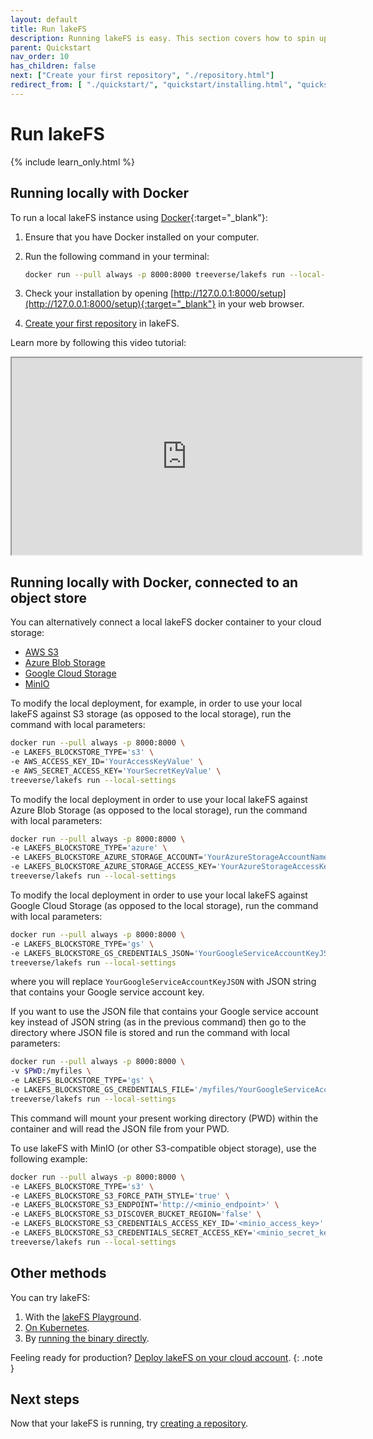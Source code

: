 ```yaml
---
layout: default
title: Run lakeFS
description: Running lakeFS is easy. This section covers how to spin up lakeFS using Docker.
parent: Quickstart
nav_order: 10
has_children: false
next: ["Create your first repository", "./repository.html"]
redirect_from: [ "./quickstart/", "quickstart/installing.html", "quickstart/try.html"]
---
```


# Run lakeFS

{% include learn_only.html %} 


## Running locally with Docker

To run a local lakeFS instance using [Docker](https://docs.docker.com/){:target="_blank"}:

1. Ensure that you have Docker installed on your computer. 

1. Run the following command in your terminal:

   ```bash
   docker run --pull always -p 8000:8000 treeverse/lakefs run --local-settings
   ```

1. Check your installation by opening [http://127.0.0.1:8000/setup](http://127.0.0.1:8000/setup){:target="_blank"} in your web browser.

1. [Create your first repository](repository.md) in lakeFS.


Learn more by following this video tutorial:

<iframe width="560" height="315" src="https://www.youtube.com/embed/CIDrHVFnIJY"></iframe>


## Running locally with Docker, connected to an object store

You can alternatively connect a local lakeFS docker container to your cloud storage:

<div class="tabs">
  <ul>
    <li><a href="#on-aws-s3">AWS S3</a></li>
    <li><a href="#on-azure-blob">Azure Blob Storage</a></li>
    <li><a href="#on-google-gcs">Google Cloud Storage</a></li>
    <li><a href="#on-minio">MinIO</a></li>
  </ul> 
  <div markdown="1" id="on-aws-s3">

To modify the local deployment, for example, in order to use your local lakeFS against S3 storage (as opposed to the local storage), run the command with local parameters:
   ```bash
docker run --pull always -p 8000:8000 \
   -e LAKEFS_BLOCKSTORE_TYPE='s3' \
   -e AWS_ACCESS_KEY_ID='YourAccessKeyValue' \
   -e AWS_SECRET_ACCESS_KEY='YourSecretKeyValue' \
   treeverse/lakefs run --local-settings
   ```

  </div>
  <div markdown="1" id="on-azure-blob">

To modify the local deployment in order to use your local lakeFS against Azure Blob Storage (as opposed to the local storage), run the command with local parameters:
   ```bash
docker run --pull always -p 8000:8000 \
   -e LAKEFS_BLOCKSTORE_TYPE='azure' \
   -e LAKEFS_BLOCKSTORE_AZURE_STORAGE_ACCOUNT='YourAzureStorageAccountName' \
   -e LAKEFS_BLOCKSTORE_AZURE_STORAGE_ACCESS_KEY='YourAzureStorageAccessKey' \
   treeverse/lakefs run --local-settings
   ```

  </div>
  <div markdown="1" id="on-google-gcs">

To modify the local deployment in order to use your local lakeFS against Google Cloud Storage (as opposed to the local storage), run the command with local parameters:
   ```bash
docker run --pull always -p 8000:8000 \
   -e LAKEFS_BLOCKSTORE_TYPE='gs' \
   -e LAKEFS_BLOCKSTORE_GS_CREDENTIALS_JSON='YourGoogleServiceAccountKeyJSON' \
   treeverse/lakefs run --local-settings
   ```
where you will replace ```YourGoogleServiceAccountKeyJSON``` with JSON string that contains your Google service account key.

If you want to use the JSON file that contains your Google service account key instead of JSON string (as in the previous command) then go to the directory where JSON file is stored and run the command with local parameters:
   ```bash
docker run --pull always -p 8000:8000 \
   -v $PWD:/myfiles \
   -e LAKEFS_BLOCKSTORE_TYPE='gs' \
   -e LAKEFS_BLOCKSTORE_GS_CREDENTIALS_FILE='/myfiles/YourGoogleServiceAccountKey.json' \
   treeverse/lakefs run --local-settings
   ```
This command will mount your present working directory (PWD) within the container and will read the JSON file from your PWD.

  </div>
  <div markdown="1" id="on-minio">

To use lakeFS with MinIO (or other S3-compatible object storage), use the following example:

   ```bash
docker run --pull always -p 8000:8000 \
   -e LAKEFS_BLOCKSTORE_TYPE='s3' \
   -e LAKEFS_BLOCKSTORE_S3_FORCE_PATH_STYLE='true' \
   -e LAKEFS_BLOCKSTORE_S3_ENDPOINT='http://<minio_endpoint>' \
   -e LAKEFS_BLOCKSTORE_S3_DISCOVER_BUCKET_REGION='false' \
   -e LAKEFS_BLOCKSTORE_S3_CREDENTIALS_ACCESS_KEY_ID='<minio_access_key>' \
   -e LAKEFS_BLOCKSTORE_S3_CREDENTIALS_SECRET_ACCESS_KEY='<minio_secret_key>' \
   treeverse/lakefs run --local-settings
   ```

  </div>
</div>


## Other methods

You can try lakeFS:

1. With the [lakeFS Playground](more_quickstart_options.md#with-the-lakefs-playground).
1. [On Kubernetes](more_quickstart_options.md#on-kubernetes-with-helm).
1. By [running the binary directly](more_quickstart_options.md#using-the-binary).

Feeling ready for production? [Deploy lakeFS on your cloud account](../deploy/index.md).
{: .note }


## Next steps

Now that your lakeFS is running, try [creating a repository](repository.md).
